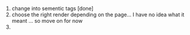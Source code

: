1. change into sementic tags [done]
2. choose the right render depending on the page... I have no idea what it meant ... so move on for now 
3.